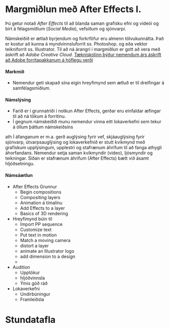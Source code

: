 #  Margmiðlun með After Effects I.

Þú getur notað _After Effects_ til að blanda saman grafísku efni og vídeói og birt á félagsmiðlum (_Social Media_), vefsíðum og sjónvarpi. 

Námskeiðið er ætlað byrjendum og forkrföfur eru almenn tölvukunnátta. Það er kostur að kunna á myndvinnsluforrit ss. Photoshop. og eða vektor teikniforrit ss. Illustrator. Til að ná árangri í margmiðlun er gott að vera með áskrift að _Adobe Creative Cloud_. [Tækniskólinn býður nemendum árs áskrift að Adobe forritapakkanum á hóflegu verði]()

#### Markmið

- Nemendur geti skapað sína eigin hreyfimynd sem ætluð er til dreifingar á samfélagsmiðlum. 

#### Námslýsing

- Farið er í grunnatriði í notkun After Effects, gerðar eru einfaldar æfingar til að ná tökum á forritinu. 
- Í gegnum námskeiðið munu nemendur vinna eitt lokaverkefni sem tekur á öllum þáttum námskeiðsins

ath
Í áfanganum er m.a. gerð auglýsing fyrir vef, skjáauglýsing fyrir sjónvarp, útvarpsauglýsing og lokaverkefnið er stutt kvikmynd með grafískum upplýsingum, upplestri og stafrænum áhrifum til að fanga athygli áhorfandans. Nemendur setja saman kvikmyndir (video), ljósmyndir og teikningar. Síðan er stafrænum áhrifum (After Effects) bætt við ásamt hljóðsetningu.


#### Námsáætlun

- After Effects Grunnur
  - Begin compositions
  - Compositing layers
  - Animation á tímalínu
  - Add Effects to a layer
  - Basics of 3D rendering
- Hreyfimynd búin til
  - Import PP sequence
  - Customize text
  - Put text in motion
  - Match a moving camera
  - distort a layer
  - animate an Illustrator logo
  - add dimension to a design
  - 
- Audition
  - Upptökur
  - hljóðvinnsla
  - Ýmis góð ráð 
- Lokaverkefni
  - Undirbúningur
  - Framleiðsla

# Stundatafla



